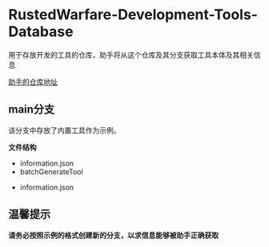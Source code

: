 # RustedWarfare-Development-Tools-Database

用于存放开发的工具的仓库，助手将从这个仓库及其分支获取工具本体及其相关信息

[助手的仓库地址](https://github.com/Delta-Water/RustedWarfare-Development-Tools)

## main分支

该分支中存放了内置工具作为示例。

**文件结构**

- information.json
- batchGenerateTool
+ information.json

## 温馨提示

**请务必按照示例的格式创建新的分支，以求信息能够被助手正确获取**
